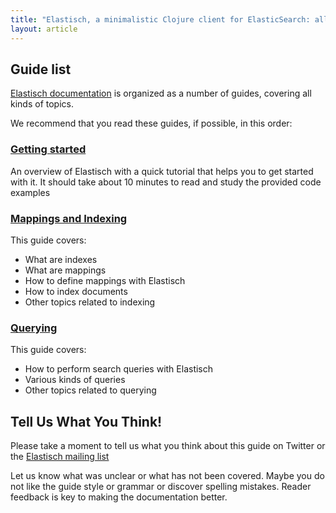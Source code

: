 ```yaml
---
title: "Elastisch, a minimalistic Clojure client for ElasticSearch: all documentation guides"
layout: article
---
```


## Guide list

[Elastisch documentation](https://github.com/clojurewerkz/elastisch.docs) is organized as a number of guides, covering all kinds of topics.

We recommend that you read these guides, if possible, in this order:


###  [Getting started](/articles/getting_started.html)

An overview of Elastisch with a quick tutorial that helps you to get started with it. It should take about
10 minutes to read and study the provided code examples


### [Mappings and Indexing](/articles/indexing.html)

This guide covers:

 * What are indexes
 * What are mappings
 * How to define mappings with Elastisch
 * How to index documents
 * Other topics related to indexing


### [Querying](/articles/querying.html)

This guide covers:

 * How to perform search queries with Elastisch
 * Various kinds of queries
 * Other topics related to querying


## Tell Us What You Think!

Please take a moment to tell us what you think about this guide on Twitter or the [Elastisch mailing list](https://groups.google.com/forum/?fromgroups#!forum/clojure-elasticsearch)

Let us know what was unclear or what has not been covered. Maybe you do not like the guide style or grammar or discover spelling mistakes. Reader feedback is key to making the documentation better.
